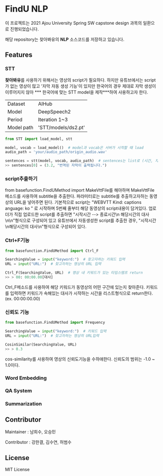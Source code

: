 # FindU NLP

이 프로젝트는 2021 Ajou University Spring SW capstone design 과목의 일환으로 진행되었습니다.

해당 repository는 찾아봐유의 **NLP** 소스코드를 저장하고 있습니다.

## Features

### STT

**찾아봐유**를 사용하기 위해서는 영상의 script가 필요하다. 하지만 유튜브에서는 script가 없는 영상이 많고 '자막 자동 생성 기능'이 있지만 한국어의 경우 제대로 자막 생성이 이루어지지 않아 ***
한국어에 맞는 STT model을 제작***하여 사용하고자 한다.

|  |         |
| ------- | ------------- |
| Dataset | AIHub         |
| Model   | DeepSpeech2   |
| Period  | Iteration 1~3 |
| Model path | 'STT/models/ds2.pt' |

```python
from STT import load_model, stt

model, vocab = load_model()  # model과 vocab은 서버가 시작할 때 load
audio_path = 'your/audio_path/origin_audio.wav'

sentences = stt(model, vocab, audio_path)  # sentences는 list로 (시간, 자막)으로 구성
>> sentences[0] = (3.2, "번역된 자막이 출력됩니다.")
```

### script추출하기

from basefunction.FindUMethod import MakeVttFile를 해야하며 MakeVttFile 메소드를 사용하여 subtitle을 추출한다. 파라미터로는 subtitle를 추출하고자하는
동영상의 URL을 넣어주면 된다. 기본적으로 script는
"WEBVTT Kind: captions anguage: ko "
로 시작하며 5번째 줄부터 해당 동영상의 script내용이 담겨있다. 업로더가 직접 업로드한 script를 추출하면 "시작시간 --> 종료시간\n 해당시간의 대사\n\n"형식으로 구성되어 있고 유튜브에서 자동생성한
script를 추출한 경우, "시작시간\n해당시간의 대사\n"형식으로 구성되어 있다.

### Ctrl+F기능

```python
from basefunction.FindUMethod import Ctrl_F

SearchingValue = input("keyword:")  # 찾고자하는 키워드 입력
URL = input("URL:")  # 찾고자하는 영상의 URL 입력

Ctrl_F(SearchingValue, URL)  # 영상 내 키워드가 있는 타임스탬프 return
>> > 00: 00:00.00[대사]
```

Ctrl_F메소드를 사용하여 해당 키워드가 동영상의 어떤 구간에 있는지 찾아준다. 키워드를 입력하면 키워드가 속해있는 대사가 시작하는 시간을 리스트형식으로 return한다.(ex. 00:00:00.00)

### 신뢰도 기능

```python
from basefunction.FindUMethod import Frequency

SearchingValue = input("keyword:")  # 키워드 입력
URL = input("URL:")  # 찾고자하는 영상의 URL입력

CosinSimilar(SearchingValue, URL)
>> > 0.3
```

cos-similarity를 사용하여 영상의 신뢰도기능을 수하애한다. 신뢰도의 범위는 -1.0 ~ 1.0이다.

### Word Embedding

### QA System

### Summarization

## Contributor

Maintainer : 남희수, 오승민

Contributor : 강한결, 김수연, 허범수

## License

MIT License